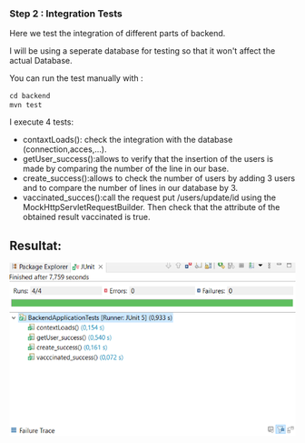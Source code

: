 
### Step 2 : Integration Tests

Here we test the integration of different parts of backend.

I will be using a seperate database for testing so that it won't affect the actual Database. 

You can run the test manually with :
```
cd backend
mvn test
```
I execute 4 tests:
* contaxtLoads(): check the integration with the database (connection,acces,...).
* getUser_success():allows to verify that the insertion of the users is made by comparing the number of the line in our base.
* create_success():allows to check the number of users by adding 3 users and to compare the number of lines in our database by 3.
* vaccinated_succes():call the request put /users/update/id using the MockHttpServletRequestBuilder. Then check that the attribute of the obtained result vaccinated is true.


## Resultat:
![execution](https://github.com/maissa-gallah/Software-Testing-Project/blob/main/test-integration.PNG)

